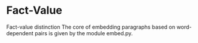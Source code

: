 # Fact-Value
Fact-value distinction
The core of embedding paragraphs based on word-dependent pairs is given by the module embed.py.
